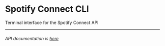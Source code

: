 # Spotify Connect CLI

Terminal interface for the Spotify Connect API

___

###### API documentation is [here](https://bphun.github.io/spotify_client_documentation/index.html)
